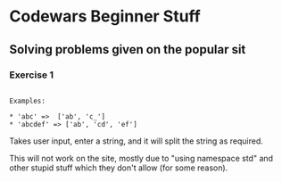 # Codewars Beginner Stuff
## Solving problems given on the popular sit

### Exercise 1

``` Complete the solution so that it splits the string into pairs of two characters. If the string contains an odd number of characters then it should replace the missing second character of the final pair with an underscore ('_').

Examples:

* 'abc' =>  ['ab', 'c_']
* 'abcdef' => ['ab', 'cd', 'ef']
```

Takes user input, enter a string, and it will split the string as required. 

This will not work on the site, mostly due to "using namespace std" and other stupid stuff which they don't allow (for some reason).
